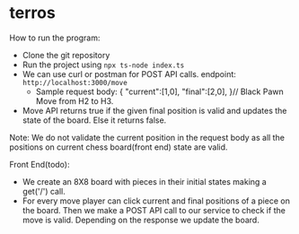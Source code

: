 # terros
How to run the program:
- Clone the git repository
- Run the project using `npx ts-node index.ts`
- We can use curl or postman for POST API calls. endpoint: `http://localhost:3000/move`
    - Sample request body: {
        "current":[1,0],
        "final":[2,0],
    }// Black Pawn Move from H2 to H3.
- Move API returns true if the given final position is valid and updates the state of the board. Else it returns false.

Note: We do not validate the current position in the request body as all the positions on current chess board(front end) state are valid.

Front End(todo):
- We create an 8X8 board with pieces in their initial states making a get('/') call.
- For every move player can click current and final positions of a piece on the board. Then we make a POST API call to our service to check if the move is valid. Depending on the response we update the board.


    